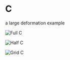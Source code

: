 C
=

a large deformation example

![Full C](https://github.com/stnava/C/blob/master/figures/c.png?raw=true)

![Half C](https://github.com/stnava/C/blob/master/figures/chalf.png?raw=true)

![Grid C](https://github.com/stnava/C/blob/master/figures/grid.png?raw=true)
